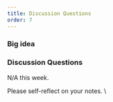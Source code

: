 ```yaml
---
title: Discussion Questions
order: 7
---
```


### Big idea


### Discussion Questions
N/A this week.

Please self-reflect on your notes.
\
